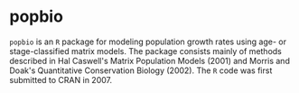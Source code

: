 # popbio

`popbio` is an `R` package for modeling population growth rates using age- or stage-classified matrix models.  The package consists mainly of methods described in Hal Caswell's Matrix Population Models (2001) and Morris and Doak's Quantitative Conservation Biology (2002).  The `R` code was first submitted to CRAN in 2007.



